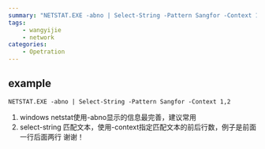 ```yaml
---
summary: "NETSTAT.EXE -abno | Select-String -Pattern Sangfor -Context 1,2"
tags:
    - wangyijie
    - network
categories:
    - Opetration
---
```

## example
```
NETSTAT.EXE -abno | Select-String -Pattern Sangfor -Context 1,2
```
1. windows netstat使用-abno显示的信息最完善，建议常用
2. select-string 匹配文本，使用-context指定匹配文本的前后行数，例子是前面一行后面两行
谢谢！
